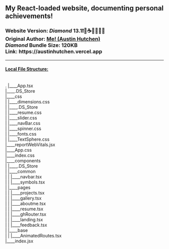<h2>My React-loaded website, documenting personal achievements!</h2>  <h3>Website Version: <i>Diamond</i> <b> 13.1❗️💎☕️🎉👨🏾‍💻 </b> 
<br/> Original Author: <u><b>Me! (Austin Hutchen) </b></u> 
<br/>  <i> Diamond </i>Bundle Size: <b> 120KB </b>
<br/> Link: <b> https://austinhutchen.vercel.app </b>
 </h3>
<hr/>
 <u> <h4> Local File Structure: </h4> </u> <br/>
. 
|____App.tsx <br/>
|____.DS_Store <br/>
|____css <br/>
| |____dimensions.css <br/>
| |____.DS_Store <br/>
| |____resume.css <br/>
| |____slider.css <br/>
| |____navBar.css <br/>
| |____spinner.css <br/>
| |____fonts.css <br/>
| |____TextSphere.css <br/>
|____reportWebVitals.jsx <br/>
|____App.css <br/>
|____index.css <br/>
|____components <br/>
| |____.DS_Store <br/>
| |____common <br/>
| | |____navbar.tsx <br/>
| | |____symbols.tsx <br/>
| |____pages <br/>
| | |____projects.tsx <br/>
| | |____gallery.tsx <br/>
| | |____aboutme.tsx <br/>
| | |____resume.tsx <br/>
| | |____ghRouter.tsx <br/>
| | |____landing.tsx <br/>
| | |____feedback.tsx <br/>
| |____base <br/>
| | |____AnimatedRoutes.tsx <br/>
|____index.jsx <br/>
